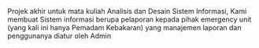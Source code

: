 Projek akhir untuk mata kuliah Analisis dan Desain Sistem Informasi, Kami membuat Sistem informasi berupa pelaporan kepada pihak emergency unit (yang kali ini hanya Pemadam Kebakaran) yang manajemen laporan dan penggunanya diatur oleh Admin

